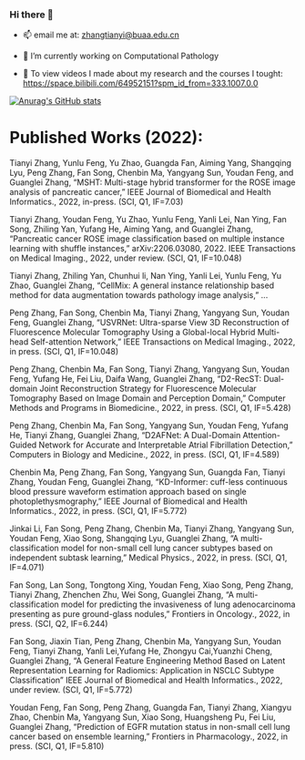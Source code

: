 ### Hi there 👋

- 📫 email me at: zhangtianyi@buaa.edu.cn

- 🔭 I’m currently working on Computational Pathology

- 🌱 To view videos I made about my research and the courses I tought: https://space.bilibili.com/64952151?spm_id_from=333.1007.0.0

[![Anurag's GitHub stats](https://github-readme-stats.vercel.app/api?username=sagizty&count_private=true&show_icons=true&theme=radical)](https://github.com/anuraghazra/github-readme-stats)


# Published Works (2022):

Tianyi Zhang, Yunlu Feng, Yu Zhao, Guangda Fan, Aiming Yang, Shangqing Lyu, Peng Zhang, Fan Song, Chenbin Ma, Yangyang Sun, Youdan Feng, and Guanglei Zhang, “MSHT: Multi-stage hybrid transformer for the ROSE image analysis of pancreatic cancer,” IEEE Journal of Biomedical and Health Informatics., 2022, in-press. (SCI, Q1, IF=7.03)

Tianyi Zhang, Youdan Feng, Yu Zhao, Yunlu Feng, Yanli Lei, Nan Ying, Fan Song, Zhiling Yan, Yufang He, Aiming Yang, and Guanglei Zhang, “Pancreatic cancer ROSE image classification based on multiple instance learning with shuffle instances,” arXiv:2206.03080, 2022. IEEE Transactions on Medical Imaging., 2022, under review. (SCI, Q1, IF=10.048)

Tianyi Zhang, Zhiling Yan, Chunhui li, Nan Ying, Yanli Lei, Yunlu Feng, Yu Zhao, Guanglei Zhang, “CellMix: A general instance relationship based method for data augmentation towards pathology image analysis,” ...

Peng Zhang, Fan Song, Chenbin Ma, Tianyi Zhang, Yangyang Sun, Youdan Feng, Guanglei Zhang, “USVRNet: Ultra-sparse View 3D Reconstruction of Fluorescence Molecular Tomography Using a Global-local Hybrid Multi-head Self-attention Network,” IEEE Transactions on Medical Imaging., 2022, in press. (SCI, Q1, IF=10.048)

Peng Zhang, Chenbin Ma, Fan Song, Tianyi Zhang, Yangyang Sun, Youdan Feng, Yufang He, Fei Liu, Daifa Wang, Guanglei Zhang, “D2-RecST: Dual-domain Joint Reconstruction Strategy for Fluorescence Molecular Tomography Based on Image Domain and Perception Domain,” Computer Methods and Programs in Biomedicine., 2022, in press. (SCI, Q1, IF=5.428)

Peng Zhang, Chenbin Ma, Fan Song, Yangyang Sun, Youdan Feng, Yufang He, Tianyi Zhang, Guanglei Zhang, “D2AFNet: A Dual-Domain Attention-Guided Network for Accurate and Interpretable Atrial Fibrillation Detection,” Computers in Biology and Medicine., 2022, in press. (SCI, Q1, IF=4.589)

Chenbin Ma, Peng Zhang, Fan Song, Yangyang Sun, Guangda Fan, Tianyi Zhang, Youdan Feng, Guanglei Zhang, “KD-Informer: cuff-less continuous blood pressure waveform estimation approach based on single photoplethysmography,” IEEE Journal of Biomedical and Health Informatics., 2022, in press. (SCI, Q1, IF=5.772)

Jinkai Li, Fan Song, Peng Zhang, Chenbin Ma, Tianyi Zhang, Yangyang Sun, Youdan Feng, Xiao Song, Shangqing Lyu, Guanglei Zhang, “A multi-classification model for non-small cell lung cancer subtypes based on independent subtask learning,” Medical Physics., 2022, in press. (SCI, Q1, IF=4.071)

Fan Song, Lan Song, Tongtong Xing, Youdan Feng, Xiao Song, Peng Zhang, Tianyi Zhang, Zhenchen Zhu, Wei Song, Guanglei Zhang, “A multi-classification model for predicting the invasiveness of lung adenocarcinoma presenting as pure ground-glass nodules,” Frontiers in Oncology., 2022, in press. (SCI, Q2, IF=6.244)

Fan Song, Jiaxin Tian, Peng Zhang, Chenbin Ma, Yangyang Sun, Youdan Feng, Tianyi Zhang, Yanli Lei,Yufang He, Zhongyu Cai,Yuanzhi Cheng, Guanglei Zhang, “A General Feature Engineering Method Based on Latent Representation Learning for Radiomics: Application in NSCLC Subtype Classification”  IEEE Journal of Biomedical and Health Informatics., 2022, under review. (SCI, Q1, IF=5.772)

Youdan Feng, Fan Song, Peng Zhang, Guangda Fan, Tianyi Zhang, Xiangyu Zhao, Chenbin Ma, Yangyang Sun, Xiao Song, Huangsheng Pu, Fei Liu, Guanglei Zhang, “Prediction of EGFR mutation status in non-small cell lung cancer based on ensemble learning,” Frontiers in Pharmacology., 2022, in press. (SCI, Q1, IF=5.810)


<!--
**sagizty/sagizty** is a ✨ _special_ ✨ repository because its `README.md` (this file) appears on your GitHub profile.

Here are some ideas to get you started:

- 🔭 I’m currently working on ...
- 🌱 I’m currently learning ...
- 👯 I’m looking to collaborate on ...
- 🤔 I’m looking for help with ...
- 💬 Ask me about ...
- 📫 How to reach me: ...
- 😄 Pronouns: ...
- ⚡ Fun fact: ...
-->
